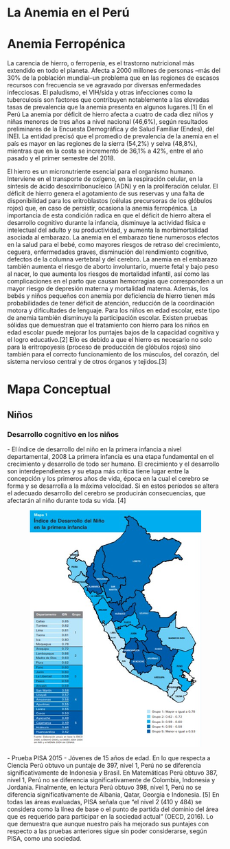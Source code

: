 # La Anemia en el Perú

<h1>Anemia Ferropénica</h1>
<p>La carencia de hierro, o ferropenia, es el trastorno nutricional más extendido en todo el planeta. Afecta a 2000 millones de personas –más del 30% de la población mundial–un problema que en las regiones de escasos recursos con frecuencia se ve agravado por diversas enfermedades infecciosas. El paludismo, el VIH/sida y otras infecciones como la tuberculosis son factores que contribuyen notablemente a las elevadas tasas de prevalencia que la anemia presenta en algunos lugares.[1] En el Perú La anemia por déficit de hierro afecta a cuatro de cada diez niños y niñas menores de tres años a nivel nacional (46,6%), según resultados preliminares de la Encuesta Demográfica y de Salud Familiar (Endes), del INEI. La entidad precisó que el promedio de prevalencia de la anemia en el país es mayor en las regiones de la sierra (54,2%) y selva (48,8%), mientras que en la costa se incrementó de 36,1% a 42%, entre el año pasado y el primer semestre del 2018.</p>
<p>El hierro es un micronutriente esencial para el organismo humano. Interviene en el transporte de oxígeno, en la respiración celular, en la síntesis de ácido desoxirribonucleico (ADN) y en la proliferación celular. El déficit de hierro genera el agotamiento de sus reservas y una falta de disponibilidad para los eritroblastos (células precursoras de los glóbulos rojos) que, en caso de persistir, ocasiona la anemia ferropénica. La importancia de esta condición radica en que el déficit de hierro altera el desarrollo cognitivo durante la infancia, disminuye la actividad física e intelectual del adulto y su productividad, y aumenta la morbimortalidad asociada al embarazo. La anemia en el embarazo tiene numerosos efectos en la salud para el bebé, como mayores riesgos de retraso del crecimiento, ceguera, enfermedades graves, disminución del rendimiento cognitivo, defectos de la columna vertebral y del cerebro. La anemia en el embarazo también aumenta el riesgo de aborto involuntario, muerte fetal y bajo peso al nacer, lo que aumenta los riesgos de mortalidad infantil, así como las complicaciones en el parto que causan hemorragias que corresponden a un mayor riesgo de depresión materna y mortalidad materna. Además, los bebés y niños pequeños con anemia por deficiencia de hierro tienen más probabilidades de tener déficit de atención, reducción de la coordinación motora y dificultades de lenguaje. Para los niños en edad escolar, este tipo de anemia también disminuye la participación escolar. Existen pruebas sólidas que demuestran que el tratamiento con hierro para los niños en edad escolar puede mejorar los puntajes bajos de la capacidad cognitiva y el logro educativo.[2] Ello es debido a que el hierro es necesario no solo para la eritropoyesis (proceso de producción de glóbulos rojos) sino también para el correcto funcionamiento de los músculos, del corazón, del sistema nervioso central y de otros órganos y tejidos.[3]</p>

<h1>Mapa Conceptual</h1>
<h2>Niños</h2>
<h3> Desarrollo cognitivo en los niños </h3>
<p>- El índice de desarrollo del niño en la primera infancia a nivel departamental, 2008
La primera infancia es una etapa fundamental en el crecimiento y desarrollo de todo ser humano. El crecimiento y el desarrollo son interdependientes y su etapa más crítica tiene lugar entre la concepción y los primeros años de vida, época en la cual el cerebro se forma y se desarrolla a la máxima velocidad. Si en estos períodos se altera el adecuado desarrollo del cerebro se producirán consecuencias, que afectarán al niño durante toda su vida. [4] </p>
<center>
  <img src="images/desarrollo.jpg" alt="" class="img-fluid img-rounded">
</center>
<p>- Prueba PISA 2015 - Jóvenes de 15 años de edad. 
En lo que respecta a Ciencia Perú obtuvo un puntaje de 397, nivel 1, Perú no se diferencia significativamente de Indonesia y Brasil. En Matemáticas Perú obtuvo 387, nivel 1, Perú no se diferencia significativamente de Colombia, Indonesia y Jordania. Finalmente, en lectura Perú obtuvo 398, nivel 1, Perú no se diferencia significativamente de Albania, Qatar, Georgia e Indonesia. [5] 
En todas las áreas evaluadas, PISA señala que “el nivel 2 (410 y 484) se considera como la línea de base o el punto de partida del dominio del área que es requerido para participar en la sociedad actual” (OECD, 2016).
Lo que demuestra que aunque nuestro país ha mejorado sus puntajes con respecto a las pruebas anteriores sigue sin poder considerarse, según PISA, como una sociedad. </p>
